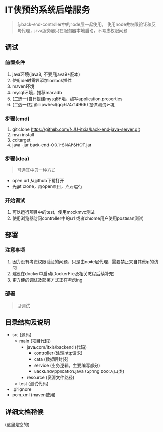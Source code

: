 # IT侠预约系统后端服务

> 与back-end-controller中的node层一起使用， 使用node做权限验证和反向代理，java服务器只在服务器本地启动，不考虑权限问题

## 调试

### 前置条件

1. java环境(java8, 不要用java9+版本)
2. 使用ide时需要添加lombok插件
3. maven环境
4. mysql环境，推荐mariadb
5. (二选一)自行搭建mysql环境，编写application.properties
6. (二选一)找 @Tipwheal(qq:674714966) 提供测试环境

### 步骤(cmd)

1. git clone https://github.com/NJU-itxia/back-end-java-server.git
2. mvn install
3. cd target
4. java -jar back-end-0.0.1-SNAPSHOT.jar

### 步骤(idea)

> 可选其中的一种方式

- open url 从github下载打开
- 先git clone，再open项目，点击运行

### 开始调试

1. 可以运行项目中的test，使用mockmvc测试
2. 使用浏览器访问controller中的url 或者chrome用户使用postman测试

## 部署

### 注意事项

1. 因为没有考虑权限验证的问题，只是由node层代理，需要禁止来自其他ip的访问
2. 建议在docker中启动(DockerFile及相关教程后续补充)
3. 更方便的调试及部署方式正在考虑ing

### 部署

> 见调试

## 目录结构及说明

- src (源码)
    - main (项目代码)
        - java/com/itxia/backend (代码)
            - controller (处理http请求)
            - data (数据层封装)
            - service (业务逻辑，主要编写部分)
            - BackEndApplication.java (Spring boot入口类)
        - resource (资源文件路径)
    - test (测试代码)
- .gitignore
- pom.xml (maven使用)

## 详细文档稍候

(这里是空的)